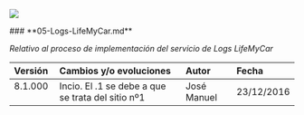 <p align="left">
<img src="https://s28.postimg.org/ux8l1tv6l/imagengit.png">
</p>
### **05-Logs-LifeMyCar.md**

_Relativo al proceso de implementación del servicio de Logs LifeMyCar_






| Versión |Cambios y/o evoluciones |Autor|Fecha|
|:------------- |:---------------|:---------------|:---------------
| 8.1.000    | Incio. El .1 se debe a que se trata del sitio nº1|José Manuel|23/12/2016|
